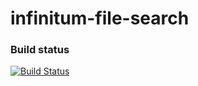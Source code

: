 # infinitum-file-search





### Build status

[![Build Status](https://travis-ci.org/swoeste/infinitum-file-search.svg?branch=master)](https://travis-ci.org/swoeste/infinitum-file-search)

